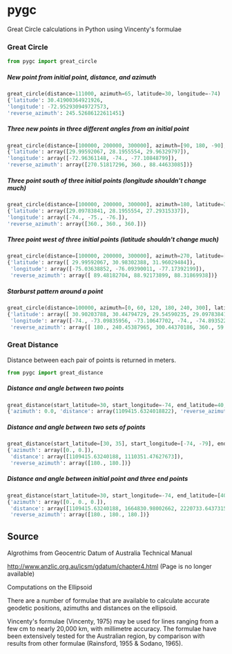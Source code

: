 pygc
====

Great Circle calculations in Python using Vincenty's formulae


### Great Circle
```python
from pygc import great_circle
```

##### New point from initial point, distance, and azimuth
```python
great_circle(distance=111000, azimuth=65, latitude=30, longitude=-74)
{'latitude': 30.41900364921926,
'longitude': -72.952930949727573,
'reverse_azimuth': 245.52686122611451}
```

##### Three new points in three different angles from an initial point
```python
great_circle(distance=[100000, 200000, 300000], azimuth=[90, 180, -90], latitude=30, longitude=-74)
{'latitude': array([29.99592067, 28.1955554, 29.96329797]),
'longitude': array([-72.96361148, -74., -77.10848799]),
'reverse_azimuth': array([270.51817296, 360., 88.44633085])}
```

##### Three point south of three initial points (longitude shouldn't change much)
```python
great_circle(distance=[100000, 200000, 300000], azimuth=180, latitude=30, longitude=[-74, -75, -76])
{'latitude': array([29.09783841, 28.1955554, 27.29315337]),
'longitude': array([-74., -75., -76.]),
'reverse_azimuth': array([360., 360., 360.])}
```

##### Three point west of three initial points (latitude shouldn't change much)
```python
great_circle(distance=[100000, 200000, 300000], azimuth=270, latitude=[30, 31, 32], longitude=-74)
{'latitude': array([ 29.99592067, 30.98302388, 31.96029484]),
 'longitude': array([-75.03638852, -76.09390011, -77.17392199]),
 'reverse_azimuth': array([ 89.48182704, 88.92173899, 88.31869938])}
```


##### Starburst pattern around a point
```python
great_circle(distance=100000, azimuth=[0, 60, 120, 180, 240, 300], latitude=30, longitude=-74)
{'latitude': array([ 30.90203788, 30.44794729, 29.54590235, 29.09783841, 29.54590235, 30.44794729]),
 'longitude': array([-74., -73.09835956, -73.10647702, -74., -74.89352298, -74.90164044]),
 'reverse_azimuth': array([ 180., 240.45387965, 300.44370186, 360., 59.55629814, 119.54612035])}
```


### Great Distance

Distance between each pair of points is returned in meters.

```python
from pygc import great_distance
```

##### Distance and angle between two points
```python
great_distance(start_latitude=30, start_longitude=-74, end_latitude=40, end_longitude=-74)
{'azimuth': 0.0, 'distance': array(1109415.6324018822), 'reverse_azimuth': 180.0}
```

##### Distance and angle between two sets of points
```python
great_distance(start_latitude=[30, 35], start_longitude=[-74, -79], end_latitude=[40, 45], end_longitude=[-74, -79])
{'azimuth': array([0., 0.]),
 'distance': array([1109415.63240188, 1110351.47627673]),
 'reverse_azimuth': array([180., 180.])}
```

##### Distance and angle between initial point and three end points
```python
great_distance(start_latitude=30, start_longitude=-74, end_latitude=[40, 45, 50], end_longitude=[-74, -74, -74])
{'azimuth': array([0., 0., 0.]),
 'distance': array([1109415.63240188, 1664830.98002662, 2220733.64373152]),
 'reverse_azimuth': array([180., 180., 180.])}
```


## Source

Algrothims from Geocentric Datum of Australia Technical Manual

http://www.anzlic.org.au/icsm/gdatum/chapter4.html (Page is no longer
available)

Computations on the Ellipsoid

There are a number of formulae that are available
to calculate accurate geodetic positions,
azimuths and distances on the ellipsoid.

Vincenty's formulae (Vincenty, 1975) may be used
for lines ranging from a few cm to nearly 20,000 km,
with millimetre accuracy.
The formulae have been extensively tested
for the Australian region, by comparison with results
from other formulae (Rainsford, 1955 & Sodano, 1965).
